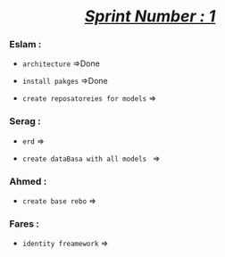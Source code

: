 #  <center> <ins>  ***Sprint Number : 1*** </ins> </center>
### Eslam :
* `architecture` =>Done

* `install pakges` =>Done

* `create reposatoreies for models` =>
### Serag :
* `erd` =>

* `create dataBasa with all models ` =>


### Ahmed :

* `create base rebo` =>

### Fares :
* `identity freamework` =>
